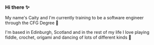 ### Hi there ✨

My name's Caity and I'm currently training to be a software engineer through the CFG Degree 🥳

I'm based in Edinburgh, Scotland and in the rest of my life I love playing fiddle, crochet, origami and dancing of lots of different kinds 🎻

<!--
**Catreeney2/Catreeney2** is a ✨ _special_ ✨ repository because its `README.md` (this file) appears on your GitHub profile.

Here are some ideas to get you started:

- 🔭 I’m currently working on ...
- 🌱 I’m currently learning ...
- 👯 I’m looking to collaborate on ...
- 🤔 I’m looking for help with ...
- 💬 Ask me about ...
- 📫 How to reach me: ...
- 😄 Pronouns: ...
- ⚡ Fun fact: ...
-->
